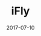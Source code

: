 ---
layout: site
title: "iFly"
date: 2017-07-10
categories: [community]
version: 1.0.8
major: 1
minor: 0
patch: 8
slug: ifly
link: http://www.code-dude.com/projects/airasia/
submitter: lpolepeddi
permalink: /sites/:slug
---